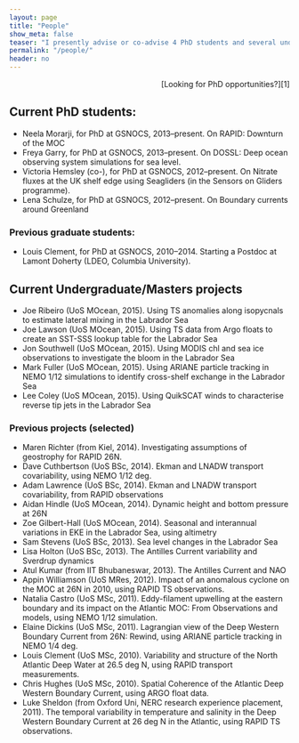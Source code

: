 ```yaml
---
layout: page
title: "People"
show_meta: false
teaser: "I presently advise or co-advise 4 PhD students and several undergraduate- and Masters-level students. Projects and topics vary including…"
permalink: "/people/"
header: no
---
```

<!--...and learn at the same time.-->

<p align="right">[Looking for PhD opportunities?][1]</p>

## Current PhD students:

* Neela Morarji, for PhD at GSNOCS, 2013–present.
On RAPID: Downturn of the MOC
* Freya Garry, for PhD at GSNOCS, 2013–present.
On DOSSL: Deep ocean observing system simulations for sea level.
* Victoria Hemsley (co-), for PhD at GSNOCS, 2012–present.
On Nitrate fluxes at the UK shelf edge using Seagliders (in the Sensors on Gliders programme).
* Lena Schulze, for PhD at GSNOCS, 2012–present.
On Boundary currents around Greenland

### Previous graduate students:

* Louis Clement, for PhD at GSNOCS, 2010–2014. Starting a Postdoc at Lamont Doherty (LDEO, Columbia University).

## Current Undergraduate/Masters projects
* Joe Ribeiro (UoS MOcean, 2015). Using TS anomalies along isopycnals to estimate lateral mixing in the Labrador Sea
* Joe Lawson (UoS MOcean, 2015). Using TS data from Argo floats to create an SST-SSS lookup table for the Labrador Sea
* Jon Southwell (UoS MOcean, 2015). Using MODIS chl and sea ice observations to investigate the bloom in the Labrador Sea
* Mark Fuller (UoS MOcean, 2015). Using ARIANE particle tracking in NEMO 1/12 simulations to identify cross-shelf exchange in the Labrador Sea
* Lee Coley (UoS MOcean, 2015). Using QuikSCAT winds to characterise reverse tip jets in the Labrador Sea

### Previous projects (selected)

* Maren Richter (from Kiel, 2014). Investigating assumptions of geostrophy for RAPID 26N.
* Dave Cuthbertson (UoS BSc, 2014). Ekman and LNADW transport covariability, using NEMO 1/12 deg.
* Adam Lawrence (UoS BSc, 2014). Ekman and LNADW transport covariability, from RAPID observations
* Aidan Hindle (UoS MOcean, 2014). Dynamic height and bottom pressure at 26N
* Zoe Gilbert-Hall (UoS MOcean, 2014). Seasonal and interannual variations in EKE in the Labrador Sea, using altimetry
* Sam Stevens (UoS BSc, 2013). Sea level changes in the Labrador Sea
* Lisa Holton (UoS BSc, 2013). The Antilles Current variability and Sverdrup dynamics
* Atul Kumar (from IIT Bhubaneswar, 2013). The Antilles Current and NAO
* Appin Williamson (UoS MRes, 2012). Impact of an anomalous cyclone on the MOC at 26N in 2010, using RAPID TS observations.
* Natalia Castro (UoS MSc, 2011). Eddy-filament upwelling at the eastern boundary and its impact on the Atlantic MOC: From Observations and models, using NEMO 1/12 simulation.
* Elaine Dickins (UoS MSc, 2011). Lagrangian view of the Deep Western Boundary Current from 26N: Rewind, using ARIANE particle tracking in NEMO 1/4 deg.
* Louis Clement (UoS MSc, 2010). Variability and structure of the North Atlantic Deep Water at 26.5 deg N, using RAPID transport measurements.
* Chris Hughes (UoS MSc, 2010). Spatial Coherence of the Atlantic Deep Western Boundary Current, using ARGO float data.
* Luke Sheldon (from Oxford Uni, NERC research experience placement, 2011). The temporal variability in temperature and salinity in the Deep Western Boundary Current at 26 deg N in the Atlantic, using RAPID TS observations.


[1]: /people/phd-opportunities/
